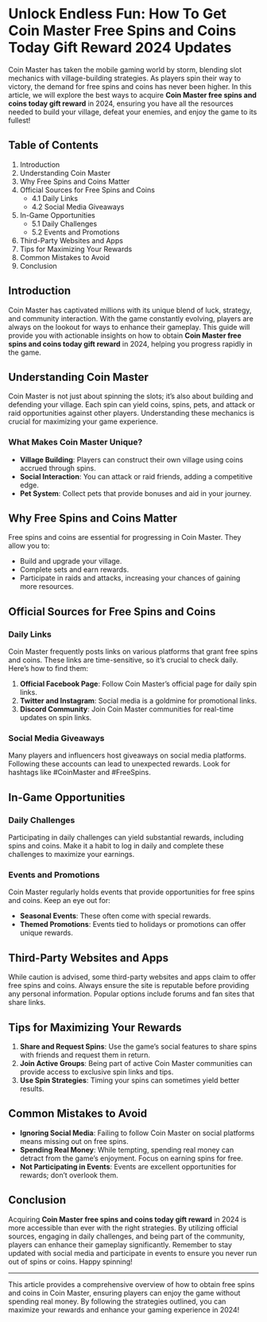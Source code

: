 <h1>Unlock Endless Fun: How To Get Coin Master Free Spins and Coins Today Gift Reward 2024 Updates</h1>
Coin Master has taken the mobile gaming world by storm, blending slot mechanics with village-building strategies. As players spin their way to victory, the demand for free spins and coins has never been higher. In this article, we will explore the best ways to acquire <strong>Coin Master free spins and coins today gift reward</strong> in 2024, ensuring you have all the resources needed to build your village, defeat your enemies, and enjoy the game to its fullest!
<h2>Table of Contents</h2>
<ol>
 	<li>Introduction</li>
 	<li>Understanding Coin Master</li>
 	<li>Why Free Spins and Coins Matter</li>
 	<li>Official Sources for Free Spins and Coins<!-- -->
<ul>
 	<li>4.1 <!-- -->Daily Links</li>
 	<li>4.2 <!-- -->Social Media Giveaways</li>
</ul>
</li>
 	<li>In-Game Opportunities<!-- -->
<ul>
 	<li>5.1 <!-- -->Daily Challenges</li>
 	<li>5.2 <!-- -->Events and Promotions</li>
</ul>
</li>
 	<li>Third-Party Websites and Apps</li>
 	<li>Tips for Maximizing Your Rewards</li>
 	<li>Common Mistakes to Avoid</li>
 	<li>Conclusion</li>
</ol>
<h2>Introduction</h2>
Coin Master has captivated millions with its unique blend of luck, strategy, and community interaction. With the game constantly evolving, players are always on the lookout for ways to enhance their gameplay. This guide will provide you with actionable insights on how to obtain <strong>Coin Master free spins and coins today gift reward</strong> in 2024, helping you progress rapidly in the game.
<h2>Understanding Coin Master</h2>
Coin Master is not just about spinning the slots; it’s also about building and defending your village. Each spin can yield coins, spins, pets, and attack or raid opportunities against other players. Understanding these mechanics is crucial for maximizing your game experience.
<h3>What Makes Coin Master Unique?</h3>
<ul>
 	<li><strong>Village Building</strong>: Players can construct their own village using coins accrued through spins.</li>
 	<li><strong>Social Interaction</strong>: You can attack or raid friends, adding a competitive edge.</li>
 	<li><strong>Pet System</strong>: Collect pets that provide bonuses and aid in your journey.</li>
</ul>
<h2>Why Free Spins and Coins Matter</h2>
Free spins and coins are essential for progressing in Coin Master. They allow you to:
<ul>
 	<li>Build and upgrade your village.</li>
 	<li>Complete sets and earn rewards.</li>
 	<li>Participate in raids and attacks, increasing your chances of gaining more resources.</li>
</ul>
<h2>Official Sources for Free Spins and Coins</h2>
<h3>Daily Links</h3>
Coin Master frequently posts links on various platforms that grant free spins and coins. These links are time-sensitive, so it’s crucial to check daily. Here’s how to find them:
<ol>
 	<li><strong>Official Facebook Page</strong>: Follow Coin Master’s official page for daily spin links.</li>
 	<li><strong>Twitter and Instagram</strong>: Social media is a goldmine for promotional links.</li>
 	<li><strong>Discord Community</strong>: Join Coin Master communities for real-time updates on spin links.</li>
</ol>
<h3>Social Media Giveaways</h3>
Many players and influencers host giveaways on social media platforms. Following these accounts can lead to unexpected rewards. Look for hashtags like #CoinMaster and #FreeSpins.
<h2>In-Game Opportunities</h2>
<h3>Daily Challenges</h3>
Participating in daily challenges can yield substantial rewards, including spins and coins. Make it a habit to log in daily and complete these challenges to maximize your earnings.
<h3>Events and Promotions</h3>
Coin Master regularly holds events that provide opportunities for free spins and coins. Keep an eye out for:
<ul>
 	<li><strong>Seasonal Events</strong>: These often come with special rewards.</li>
 	<li><strong>Themed Promotions</strong>: Events tied to holidays or promotions can offer unique rewards.</li>
</ul>
<h2>Third-Party Websites and Apps</h2>
While caution is advised, some third-party websites and apps claim to offer free spins and coins. Always ensure the site is reputable before providing any personal information. Popular options include forums and fan sites that share links.
<h2>Tips for Maximizing Your Rewards</h2>
<ol>
 	<li><strong>Share and Request Spins</strong>: Use the game’s social features to share spins with friends and request them in return.</li>
 	<li><strong>Join Active Groups</strong>: Being part of active Coin Master communities can provide access to exclusive spin links and tips.</li>
 	<li><strong>Use Spin Strategies</strong>: Timing your spins can sometimes yield better results.</li>
</ol>
<h2>Common Mistakes to Avoid</h2>
<ul>
 	<li><strong>Ignoring Social Media</strong>: Failing to follow Coin Master on social platforms means missing out on free spins.</li>
 	<li><strong>Spending Real Money</strong>: While tempting, spending real money can detract from the game’s enjoyment. Focus on earning spins for free.</li>
 	<li><strong>Not Participating in Events</strong>: Events are excellent opportunities for rewards; don’t overlook them.</li>
</ul>
<h2>Conclusion</h2>
Acquiring <strong>Coin Master free spins and coins today gift reward</strong> in 2024 is more accessible than ever with the right strategies. By utilizing official sources, engaging in daily challenges, and being part of the community, players can enhance their gameplay significantly. Remember to stay updated with social media and participate in events to ensure you never run out of spins or coins. Happy spinning!

<hr />

This article provides a comprehensive overview of how to obtain free spins and coins in Coin Master, ensuring players can enjoy the game without spending real money. By following the strategies outlined, you can maximize your rewards and enhance your gaming experience in 2024!
